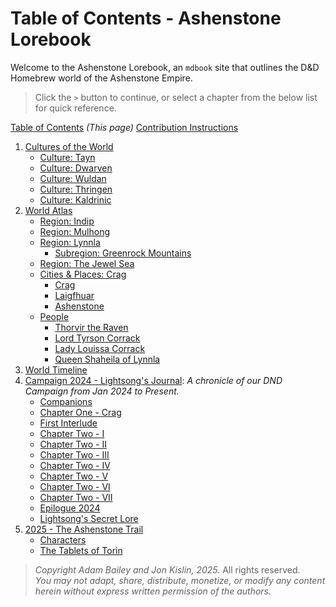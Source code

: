 # Table of Contents - Ashenstone Lorebook

Welcome to the Ashenstone Lorebook, an `mdbook` site that outlines the D&D Homebrew world of the Ashenstone Empire.

> Click the `>` button to continue, or select a chapter from the below list for quick reference.

[Table of Contents](SUMMARY.md) _(This page)_
[Contribution Instructions](./0-contribution_instructions.md)  

1. [Cultures of the World](./1-0-world_cultures.md)
    - [Culture: Tayn](./1-1a-culture_Tayn.md)
    - [Culture: Dwarven](./1-1b-culture_Dwarven.md)
    - [Culture: Wuldan](./1-1c-culture_Wuldan.md)
    - [Culture: Thringen](./1-1d-culture_Thringen.md)
    - [Culture: Kaldrinic](./1-1e-culture_Kaldrinic.md)
2. [World Atlas](./2-0-world_atlas.md)
    - [Region: Indip](./2-1a-region_indip.md)
    - [Region: Mulhong](./2-1b-region_mulhong.md)
    - [Region: Lynnla](./2-1d-region_Lynnla.md)
        - [Subregion: Greenrock Mountains](./2-1d-1-subregion_greenrock.md)
    - [Region: The Jewel Sea](./2-1c-region_JewelSea.md)    
    - [Cities & Places: Crag](./2-2a-city_crag.md)
        - [Crag](./2-2a-city_crag.md)
        - [Laigfhuar](./2-2b-city-Laigfhuar.md)
        - [Ashenstone](./2-2c-city_Ashenstone.md)
    - [People](./2-3-0-People_master.md)
        - [Thorvir the Raven](./2-3-1-Thorvir_the_Raven.md)
        - [Lord Tyrson Corrack](./2-3-2-Lord_Corrack.md)
        - [Lady Louissa Corrack](./2-3-3-Lady_Corrack.md)
        - [Queen Shaheila of Lynnla](./2-3-4-Queen_Shaheila.md)        
3. [World Timeline](./3-World_Timeline.md)
4. [Campaign 2024 - Lightsong's Journal](./Campaign-2024/Journal-0-0.md): _A chronicle of our DND Campaign from Jan 2024 to Present._ 
    - [Companions](./Campaign-2024/Journal-0-Companions.md)
    - [Chapter One - Crag](./Campaign-2024/Journal-1-I.md)
    - [First Interlude](./Campaign-2024/Journal-1.5-I.md)
    - [Chapter Two - I](./Campaign-2024/Journal-2-I.md)
    - [Chapter Two - II](./Campaign-2024/Journal-2-II.md)
    - [Chapter Two - III](./Campaign-2024/Journal-2-III.md) 
    - [Chapter Two - IV](./Campaign-2024/Journal-2-IV.md)
    - [Chapter Two - V](./Campaign-2024/Journal-2-V.md)
    - [Chapter Two - VI](./Campaign-2024/Journal-2-VI.md)
    - [Chapter Two - VII](./Campaign-2024/Journal-2-VII.md)
    - [Epilogue 2024](./Campaign-2024/Journal-2.5.md)
    - [Lightsong's Secret Lore](./Campaign-2024/Journal-99-Lightsong-Lore.md)
5. [2025 - The Ashenstone Trail](./Campaign-2025/0.md)
    - [Characters](./Campaign-2025/1-Characters.md)
    - [The Tablets of Torin](./Campaign-2025/2-TabletsOfTorin.md)

> _Copyright Adam Bailey and Jon Kislin, 2025._ All rights reserved.   
> _You may not adapt, share, distribute, monetize, or modify any content herein without express written permission of the authors._

 
